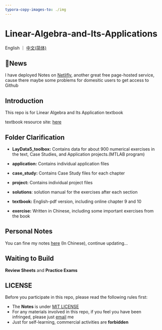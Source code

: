 ```yaml
---
typora-copy-images-to: ./img
---
```


# Linear-Algebra-and-Its-Applications

English ｜ [中文(简体)](README-zh-CN.md)

## 📣News

I have deployed Notes on <a href="https://www.netlify.com/">Netlifly</a>, another great free page-hosted service, cause there maybe some problems for domesitic users to get access to Github



## Introduction

This repo is for Linear Algebra and Its Application textbook

textbook resource site: [here](https://wps.pearsoned.com/aw_lay_linearalgebra_5/)




## Folder Clarification

- **LayData5_toolbox:** Contains data for about 900 numerical exercises in the text, Case Studies, and Application projects.(MTLAB program)

- **application:** Contains individual application files

- **case_study:** Contains Case Study files for each chapter

- **project:** Contains individual project files

- **solutions**: solution manual for the exercises after each section

- **textbook:** English-pdf version, including online chapter 9 and 10

- **exercise:** Written in Chinese, including some important exercises from the book



## Personal Notes

You can fine my notes [here](https://notesoflla.netlify.app/) (In Chinese), continue updating...



## Waiting to Build

**Review Sheets** and **Practice Exams**



## LICENSE

Before you participate in this repo, please read the following rules first:

- The **Notes** is under <a href="https://github.com/ascendho/Linear-Algebra-and-Its-Applications/blob/master/LICENSE">MIT LICENSE</a>
- For any materials involved in this repo, if you feel you have been infringed, please just [email](mailto:ascendho@outlook.com) me
- Just for self-learning, commercial activities are **forbidden**

